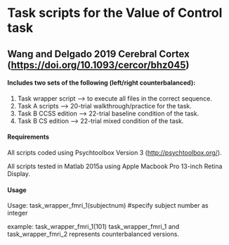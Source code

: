 # Task scripts for the Value of Control task
##  Wang and Delgado 2019 Cerebral Cortex (https://doi.org/10.1093/cercor/bhz045)
#### Includes two sets of the following (left/right counterbalanced): 
 1. Task wrapper script --> to execute all files in the correct sequence. 
 2. Task A scripts --> 20-trial walkthrough/practice for the task. 
 3. Task B CCSS edition --> 22-trial baseline condition of the task.
 4. Task B CS edition --> 22-trial mixed condition of the task. 

#### Requirements 
All scripts coded using Psychtoolbox Version 3 (http://psychtoolbox.org/). 

All scripts tested in Matlab 2015a using Apple Macbook Pro 13-inch Retina Display. 

#### Usage

Usage: task_wrapper_fmri_1(subjectnum) #specify subject number as integer

example: task_wrapper_fmri_1(101)
   task_wrapper_fmri_1 and task_wrapper_fmri_2 represents counterbalanced versions. 
        

